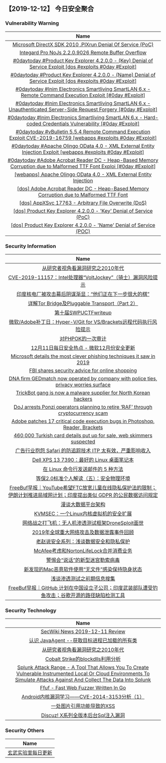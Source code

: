 
 ##   【2019-12-12】 今日安全聚合


###  						       							Vulnerability Warning

|                             Name                             |
| :----------------------------------------------------------: |
|[Microsoft DirectX SDK 2010 .PIXrun Denial Of Service (PoC)](https://cxsecurity.com/issue/WLB-2019120047)|
|[Integard Pro NoJs 2.2.0.9026 Remote Buffer Overflow](https://cxsecurity.com/issue/WLB-2019120045)|
|[#0daytoday #Product Key Explorer 4.2.0.0 - (Key) Denial of Service Exploit [dos #exploits  #0day #Exploit]](http://0day.today/exploits/33653)|
|[#0daytoday #Product Key Explorer 4.2.0.0 - (Name) Denial of Service Exploit [dos #exploits  #0day #Exploit]](http://0day.today/exploits/33652)|
|[#0daytoday #Inim Electronics Smartliving SmartLAN 6.x - Remote Command Execution Exploit [#0day #Exploit]](http://0day.today/exploits/33651)|
|[#0daytoday #Inim Electronics Smartliving SmartLAN 6.x - Unauthenticated Server-Side Request Forgery [#0day #Exploit]](http://0day.today/exploits/33650)|
|[#0daytoday #Inim Electronics Smartliving SmartLAN 6.x - Hard-coded Credentials Vulnerability [#0day #Exploit]](http://0day.today/exploits/33649)|
|[#0daytoday #vBulletin 5.5.4 Remote Command Execution Exploit CVE-2019-16759 [webapps #exploits  #0day #Exploit]](http://0day.today/exploits/33648)|
|[#0daytoday #Apache Olingo OData 4.0 - XML External Entity Injection Exploit [webapps #exploits  #0day #Exploit]](http://0day.today/exploits/33647)|
|[#0daytoday #Adobe Acrobat Reader DC - Heap-Based Memory Corruption due to Malformed TTF Font Exploi [#0day #Exploit]](http://0day.today/exploits/33646)|
|[[webapps] Apache Olingo OData 4.0 - XML External Entity Injection](https://www.exploit-db.com/exploits/47770)|
|[[dos] Adobe Acrobat Reader DC - Heap-Based Memory Corruption due to Malformed TTF Font](https://www.exploit-db.com/exploits/47769)|
|[[dos] AppXSvc 17763 - Arbitrary File Overwrite (DoS)](https://www.exploit-db.com/exploits/47768)|
|[[dos] Product Key Explorer 4.2.0.0 - 'Key' Denial of Service (PoC)](https://www.exploit-db.com/exploits/47767)|
|[[dos] Product Key Explorer 4.2.0.0 - 'Name' Denial of Service (POC)](https://www.exploit-db.com/exploits/47766)|

### 						        							Security Information
|                             Name                                    |
| :----------------------------------------------------------: |
|[从研究者视角看漏洞研究之2010年代](https://www.anquanke.com/post/id/194779)|
|[CVE-2019-11157：Intel处理器“VoltJockey”（骑士）漏洞风险提示](https://www.anquanke.com/post/id/194775)|
|[印度核电厂被攻击幕后阴谋渐显：“他们正在下一步很大的棋”](https://www.anquanke.com/post/id/194765)|
|[详解Tor Bridge及Pluggable Transport（Part 2）](https://www.anquanke.com/post/id/194754)|
|[第十届SWPUCTFwriteup](https://www.anquanke.com/post/id/194640)|
|[微软/Adobe补丁日：Hyper-V/Git for VS/Brackets远程代码执行风险提示](https://www.anquanke.com/post/id/194744)|
|[对PHPOK的一次审计](https://www.anquanke.com/post/id/194453)|
|[12月11日每日安全热点 - 微软12月份安全更新](https://www.anquanke.com/post/id/194662)|
|[Microsoft details the most clever phishing techniques it saw in 2019](https://www.zdnet.com/article/microsoft-details-the-most-clever-phishing-techniques-it-saw-in-2019/#ftag=RSSbaffb68)|
|[FBI shares security advice for online shopping](https://www.zdnet.com/article/fbi-shares-security-advice-for-online-shopping/#ftag=RSSbaffb68)|
|[DNA firm GEDmatch now operated by company with police ties, privacy worries surface](https://www.zdnet.com/article/dna-firm-gedmatch-purchased-by-company-with-police-ties-privacy-worries-surface/#ftag=RSSbaffb68)|
|[TrickBot gang is now a malware supplier for North Korean hackers](https://www.zdnet.com/article/trickbot-gang-is-now-a-malware-supplier-for-north-korean-hackers/#ftag=RSSbaffb68)|
|[DoJ arrests Ponzi operators planning to retire ‘RAF’ through cryptocurrency scam](https://www.zdnet.com/article/doj-arrests-ponzi-operators-planning-to-retire-raf-through-cryptocurrency-scam/#ftag=RSSbaffb68)|
|[Adobe patches 17 critical code execution bugs in Photoshop, Reader, Brackets](https://www.zdnet.com/article/adobe-patches-17-critical-code-execution-bugs-in-photoshop-reader-brackets/#ftag=RSSbaffb68)|
|[460,000 Turkish card details put up for sale, web skimmers suspected](https://www.zdnet.com/article/455000-turkish-card-details-put-up-for-sale-web-skimmers-suspected/#ftag=RSSbaffb68)|
|[广告行业抱怨 Safari 的防追踪技术 ITP 太有效，严重影响收入](https://linux.cn/article-11665-1.html?utm_source=rss&utm_medium=rss)|
|[Dell XPS 13 7390：最好的 Linux 桌面笔记本](https://linux.cn/article-11664-1.html?utm_source=rss&utm_medium=rss)|
|[在 Linux 命令行发送邮件的 5 种方法](https://linux.cn/article-11663-1.html?utm_source=rss&utm_medium=rss)|
|[等保2.0标准个人解读（五）：安全物理环境](https://www.freebuf.com/articles/es/222523.html)|
|[FreeBuf早报｜YouTube希望FTC放宽儿童在线隐私保护法的限制；伊朗计划推进局域网计划；印度提出类似 GDPR 的公民数据访问规定](https://www.freebuf.com/news/222671.html)|
|[漫谈大数据平台架构](https://www.freebuf.com/articles/database/221147.html)|
|[KVMSEC：一个Linux内核虚拟机的安全扩展](https://www.freebuf.com/articles/system/222197.html)|
|[网络战之打飞机：无人机渗透测试框架DroneSploit面世](https://www.freebuf.com/articles/terminal/222633.html)|
|[2019年全球重大网络攻击及数据泄露事件回顾](https://www.freebuf.com/articles/network/222565.html)|
|[老赵说安全系列：浅谈数据安全和隐私保护](https://www.freebuf.com/articles/database/221056.html)|
|[McAfee考虑和NortonLifeLock合并消费业务](https://www.freebuf.com/news/222480.html)|
|[警惕会“说话”的新型迷宫勒索病毒](https://www.freebuf.com/articles/terminal/221517.html)|
|[新发现的Mac恶意软件使用“无文件”感染保持隐身状态](https://www.freebuf.com/news/222356.html)|
|[浅谈渗透测试之前期信息搜集](https://www.freebuf.com/articles/web/221242.html)|
|[FreeBuf早报｜GitHub 计划在中国设立子公司；印度武装部队遭受钓鱼攻击；谷歌开源的路径缺陷检测工具](https://www.freebuf.com/news/222566.html)|

### 						        							Security  Technology
|                             Name                                    |
| :----------------------------------------------------------: |
|[SecWiki News 2019-12-11 Review](http://www.sec-wiki.com/?2019-12-11)|
|[认识 JavaAgent --获取目标进程已加载的所有类](https://paper.seebug.org/1099/)|
|[从研究者视角看漏洞研究之2010年代](https://paper.seebug.org/1098/)|
|[Cobalt Strike的blockdlls利用分析](https://www.4hou.com/technology/22043.html)|
|[Splunk Attack Range - A Tool That Allows You To Create Vulnerable Instrumented Local Or Cloud Environments To Simulate Attacks Against And Collect The Data Into Splunk](http://www.kitploit.com/2019/12/splunk-attack-range-tool-that-allows.html)|
|[Ffuf - Fast Web Fuzzer Written In Go](http://www.kitploit.com/2019/12/ffuf-fast-web-fuzzer-written-in-go.html)|
|[Android内核漏洞学习——CVE-2014-3153分析（1）](http://xz.aliyun.com/t/6907)|
|[一处图片引用功能导致的XSS](http://xz.aliyun.com/t/6905)|
|[Discuz! X系列全版本后台Sql注入漏洞](http://xz.aliyun.com/t/6927)|

### 						        							Security  Others
|                             Name                                    |
| :----------------------------------------------------------: |
|[玄武实验室每日更新](https://weibo.com/p/1006065582522936/wenzhang?from=page_100606_profile&wvr=6&mod=wenzhangmore)|

